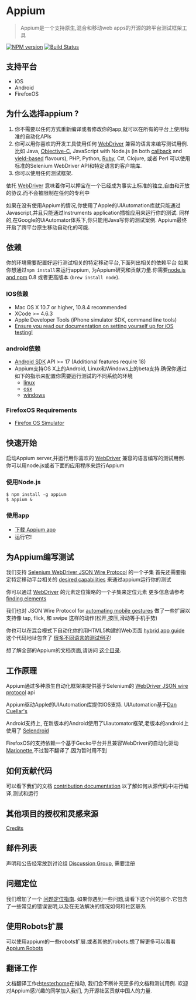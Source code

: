 # Appium

> Appium是一个支持原生,混合和移动web apps的开源的跨平台测试框架工具

[![NPM version](https://badge.fury.io/js/appium.png)](https://npmjs.org/package/appium)
[![Build Status](https://api.travis-ci.org/appium/appium.png?branch=master)](https://travis-ci.org/appium/appium)

## 支持平台

* iOS
* Android
* FirefoxOS

## 为什么选择appium ?

1. 你不需要以任何方式重新编译或者修改你的app,就可以在所有的平台上使用标准的自动化APIs
2. 你可以用你喜欢的开发工具使用任何 [WebDriver](https://code.google.com/p/selenium/wiki/JsonWireProtocol) 兼容的语言来编写测试用例.比如
Java, [Objective-C](https://github.com/appium/selenium-objective-c),
   JavaScript with Node.js (in both [callback](https://github.com/admc/wd) and [yield-based](https://github.com/jlipps/yiewd) flavours),
   PHP, Python, [Ruby](https://github.com/appium/ruby_lib), C#, Clojure, 或者 Perl 
   可以使用标准的Selenium WebDriver API和特定语言的客户端库.
3. 你可以使用任何测试框架.

依托  [WebDriver](https://code.google.com/p/selenium/wiki/JsonWireProtocol) 意味着你可以押宝在一个已经成为事实上标准的独立,自由和开放的协议.而不会被限制在任何的专利中


如果在没有使用Appium的情况,你使用了Apple的UIAutomation库就只能通过Javascript,并且只能通过Instruments application插桩应用来运行你的测试.
同样的,在Google的UiAutomator体系下,你只能用Java写你的测试案例.
Appium最终开启了跨平台原生移动自动化的可能.

## 依赖

你的环境需要配置好运行测试相关的特定移动平台,下面列出相关的依赖平台
如果你想通过`npm install`来运行appium, 为Appium研究和贡献力量.你需要[node.js and npm](http://nodejs.org) 0.8 或者更高版本 (`brew install node`).

### IOS依赖

* Mac OS X 10.7 or higher, 10.8.4 recommended
* XCode &gt;= 4.6.3
* Apple Developer Tools (iPhone simulator SDK, command line tools)
* [Ensure you read our documentation on setting yourself up for iOS testing!](https://github.com/appium/appium/blob/master/docs/cn/running-on-osx.cn.md#ios)

### android依赖

* [Android SDK](http://developer.android.com) API &gt;= 17 (Additional features require 18)
* Appium支持OS X上的Android, Linux和Windows上的beta支持.确保你通过如下的指示来配置你需要运行测试的不同系统的环境
  * [linux](https://github.com/appium/appium/blob/master/docs/cn/running-on-linux.cn.md) 
  * [osx](https://github.com/appium/appium/blob/master/docs/cn/running-on-osx.cn.md#android)
  * [windows](https://github.com/appium/appium/blob/master/docs/cn/running-on-windows.cn.md)

### FirefoxOS Requirements

* [Firefox OS Simulator](https://developer.mozilla.org/en/docs/Tools/Firefox_OS_Simulator)

## 快速开始
启动Appium server,并运行用你喜欢的 [WebDriver](https://code.google.com/p/selenium/wiki/JsonWireProtocol) 兼容的语言编写的测试用例.
你可以用node.js或者下面的应用程序来运行Appium

### 使用Node.js

    $ npm install -g appium
    $ appium &

### 使用app

* [下载 Appium app](https://github.com/appium/appium/releases)
* 运行它! 

## 为Appium编写测试

我们支持 [Selenium WebDriver JSON Wire Protocol](https://github.com/appium/appium/wiki/JSON-Wire-Protocol:-Supported-Methods) 的一个子集
首先还需要指定特定移动平台相关的 [desired capabilities](https://github.com/appium/appium/blob/master/docs/cn/caps.cn.md) 来通过appium运行你的测试

你可以通过 [WebDriver](https://code.google.com/p/selenium/wiki/JsonWireProtocol) 的元素定位策略的一个子集来定位元素
更多信息请参考 [finding elements](https://github.com/appium/appium/blob/master/docs/cn/finding-elements.cn.md) 


我们也对 JSON Wire Protocol for [automating mobile gestures](https://github.com/appium/appium/blob/master/docs/cn/gestures.cn.md) 做了一些扩展以支持像 tap, flick, 和 swipe 这样的动作(松开,按压,滑动等手机手势)

你也可以在混合模式下自动化你的用HTML5构建的Web页面 [hybrid app
guide](https://github.com/appium/appium/blob/master/docs/cn/hybrid.cn.md)
这个代码地址包含了 [很多不同语言的测试例子](https://github.com/appium/appium/tree/master/sample-code/examples/node)!


想了解全部的Appium的文档页面,请访问 [这个目录](https://github.com/appium/appium/blob/master/docs/).

## 工作原理

Appium通过多种原生自动化框架来提供基于Selenium的 [WebDriver JSON wire protocol](https://code.google.com/p/selenium/wiki/JsonWireProtocol) api

Appium驱动Apple的UIAutomation库提供IOS支持. UIAutomation基于[Dan Cuellar's](http://github.com/penguinho)

Android支持上, 在新版本的Android使用了Uiautomator框架,老版本的android上使用了
[Selendroid](http://github.com/DominikDary/selendroid) 

FirefoxOS的支持依赖一个基于Gecko平台并且兼容WebDriver的自动化驱动[Marionette](https://developer.mozilla.org/en-US/docs/Marionette),不过暂不翻译了.因为暂时用不到


## 如何贡献代码
可以看下我们的文档  [contribution documentation](https://github.com/appium/appium/blob/master/CONTRIBUTING.md) 
以了解如何从源代码中进行编译,测试和运行


## 其他项目的授权和灵感来源

[Credits](https://github.com/appium/appium/blob/master/docs/cn/credits.cn.md)

## 邮件列表

声明和公告经常放到讨论组 [Discussion Group](https://groups.google.com/d/forum/appium-discuss), 需要注册

## 问题定位

我们增加了一个 [问题定位指南](https://github.com/appium/appium/blob/master/docs/cn/troubleshooting.cn.md).
如果你遇到一些问题,请看下这个问的那个.它包含了一些常见的错误说明,以及在无法解决的情况如何和社区联系


## 使用Robots扩展
可以使用appium的一些robots扩展.或者其他的robots.想了解更多可以看看 [Appium Robots](https://github.com/appium/robots)


## 翻译工作
文档翻译工作由[testerhome](http://testerhome.com/topics/150)在推动, 我们会不断补充更多的文档和测试用例.
欢迎对Appium感兴趣的同学加入我们, 为开源社区贡献中国人的力量.

